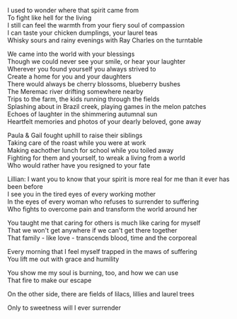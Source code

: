 I used to wonder where that spirit came from  
To fight like hell for the living  
I still can feel the warmth from your fiery soul of compassion  
I can taste your chicken dumplings, your laurel teas  
Whisky sours and rainy evenings with Ray Charles on the turntable

We came into the world with your blessings  
Though we could never see your smile, or hear your laughter  
Wherever you found yourself you always strived to  
Create a home for you and your daughters  
There would always be cherry blossoms, blueberry bushes  
The Meremac river drifting somewhere nearby  
Trips to the farm, the kids running through the fields  
Splashing about in Brazil creek, playing games in the melon patches  
Echoes of laughter in the shimmering autumnal sun  
Heartfelt memories and photos of your dearly beloved, gone away

Paula & Gail fought uphill to raise their siblings  
Taking care of the roast while you were at work  
Making eachother lunch for school while you toiled away  
Fighting for them and yourself, to wreak a living from a world  
Who would rather have you resigned to your fate

Lillian: I want you to know that your spirit is more real for me than it ever has been before  
I see you in the tired eyes of every working mother  
In the eyes of every woman who refuses to surrender to suffering  
Who fights to overcome pain and transform the world around her

You taught me that caring for others is much like caring for myself  
That we won't get anywhere if we can't get there together  
That family - like love - transcends blood, time and the corporeal

Every morning that I feel myself trapped in the maws of suffering  
You lift me out with grace and humility

You show me my soul is burning, too, and how we can use  
That fire to make our escape

On the other side, there are fields of lilacs, lillies and laurel trees

Only to sweetness will I ever surrender

